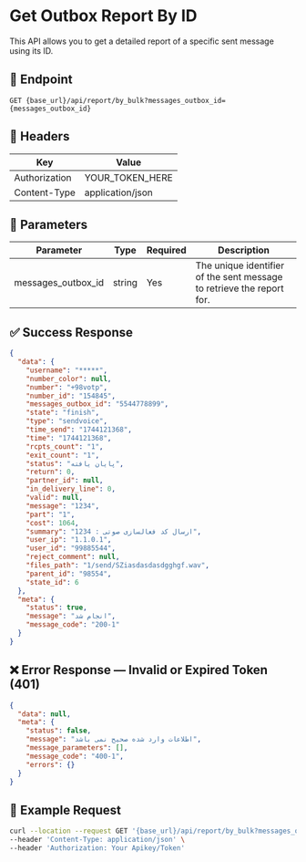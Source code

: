 # Get Outbox Report By ID
This API allows you to get a detailed report of a specific sent message using its ID.

## 📍 Endpoint

```
GET {base_url}/api/report/by_bulk?messages_outbox_id={messages_outbox_id}
```

## 🧾 Headers

| Key | Value |
| --- | ----- |
| Authorization | YOUR_TOKEN_HERE |
| Content-Type | application/json |

## 📝 Parameters

| Parameter | Type | Required | Description |
| --------- | ---- | -------- | ----------- |
| messages_outbox_id | string | Yes | The unique identifier of the sent message to retrieve the report for. |

## ✅ Success Response

```json
{
  "data": {
    "username": "*****",
    "number_color": null,
    "number": "+98votp",
    "number_id": "154845",
    "messages_outbox_id": "5544778899",
    "state": "finish",
    "type": "sendvoice",
    "time_send": "1744121368",
    "time": "1744121368",
    "rcpts_count": "1",
    "exit_count": "1",
    "status": "پایان یافته",
    "return": 0,
    "partner_id": null,
    "in_delivery_line": 0,
    "valid": null,
    "message": "1234",
    "part": "1",
    "cost": 1064,
    "summary": "ارسال کد فعالسازی صوتی : 1234",
    "user_ip": "1.1.0.1",
    "user_id": "99885544",
    "reject_comment": null,
    "files_path": "1/send/SZiasdasdasdgghgf.wav",
    "parent_id": "98554",
    "state_id": 6
  },
  "meta": {
    "status": true,
    "message": "انجام شد",
    "message_code": "200-1"
  }
}
```

## ❌ Error Response — Invalid or Expired Token (401)

```json
{
  "data": null,
  "meta": {
    "status": false,
    "message": "اطلاعات وارد شده صحیح نمی باشد",
    "message_parameters": [],
    "message_code": "400-1",
    "errors": {}
  }
}
```

## 🧪 Example Request

```bash
curl --location --request GET '{base_url}/api/report/by_bulk?messages_outbox_id={messages_outbox_id}' \
--header 'Content-Type: application/json' \
--header 'Authorization: Your Apikey/Token' 
```
